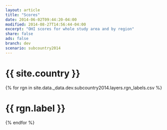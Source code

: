 ```yaml
---
layout: article
title: "Scores"
date: 2014-06-02T09:44:20-04:00
modified: 2014-08-27T14:56:44-04:00
excerpt: "OHI scores for whole study area and by region"
share: false
ads: false
branch: dev
scenario: subcountry2014
---
```


# {{ site.country }}

{% for rgn in site.data._data.dev.subcountry2014.layers.rgn_labels.csv %}

# {{ rgn.label }}

{% endfor %}
